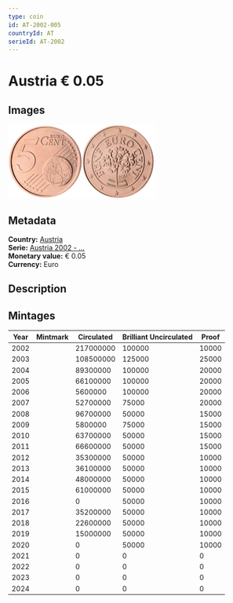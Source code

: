 ```yaml
---
type: coin
id: AT-2002-005
countryId: AT
serieId: AT-2002
---
```


# Austria € 0.05

## Images

<img src="../../../Images/common-2002-005.webp" height="150" alt="Front image"><img src="Images/austria-2002-005.webp" height="150" alt="Back image">

## Metadata

**Country:** [Austria](../index.md)\
**Serie:** [Austria 2002 - ...](index.md)\
**Monetary value:** € 0.05\
**Currency:** Euro

## Description

## Mintages

| Year | Mintmark | Circulated | Brilliant Uncirculated | Proof |
| ---- | -------- | ---------- | ---------------------- | ----- |
| 2002 |          | 217000000  | 100000                 | 10000 |
| 2003 |          | 108500000  | 125000                 | 25000 |
| 2004 |          | 89300000   | 100000                 | 20000 |
| 2005 |          | 66100000   | 100000                 | 20000 |
| 2006 |          | 5600000    | 100000                 | 20000 |
| 2007 |          | 52700000   | 75000                  | 20000 |
| 2008 |          | 96700000   | 50000                  | 15000 |
| 2009 |          | 5800000    | 75000                  | 15000 |
| 2010 |          | 63700000   | 50000                  | 15000 |
| 2011 |          | 66600000   | 50000                  | 15000 |
| 2012 |          | 35300000   | 50000                  | 10000 |
| 2013 |          | 36100000   | 50000                  | 10000 |
| 2014 |          | 48000000   | 50000                  | 10000 |
| 2015 |          | 61000000   | 50000                  | 10000 |
| 2016 |          | 0          | 50000                  | 10000 |
| 2017 |          | 35200000   | 50000                  | 10000 |
| 2018 |          | 22600000   | 50000                  | 10000 |
| 2019 |          | 15000000   | 50000                  | 10000 |
| 2020 |          | 0          | 50000                  | 10000 |
| 2021 |          | 0          | 0                      | 0     |
| 2022 |          | 0          | 0                      | 0     |
| 2023 |          | 0          | 0                      | 0     |
| 2024 |          | 0          | 0                      | 0     |
